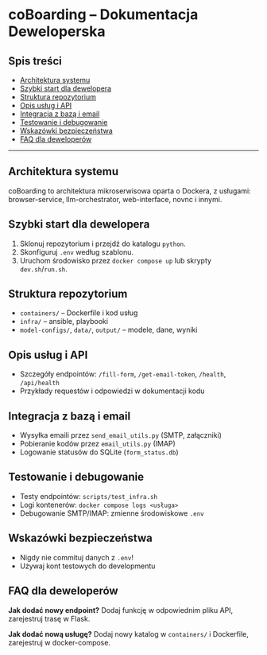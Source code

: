 # coBoarding – Dokumentacja Deweloperska

## Spis treści
- [Architektura systemu](#architektura-systemu)
- [Szybki start dla dewelopera](#szybki-start-dla-dewelopera)
- [Struktura repozytorium](#struktura-repozytorium)
- [Opis usług i API](#opis-uslug-i-api)
- [Integracja z bazą i email](#integracja-z-baza-i-email)
- [Testowanie i debugowanie](#testowanie-i-debugowanie)
- [Wskazówki bezpieczeństwa](#wskazowki-bezpieczenstwa)
- [FAQ dla deweloperów](#faq-dla-deweloperow)

---

## Architektura systemu
coBoarding to architektura mikroserwisowa oparta o Dockera, z usługami: browser-service, llm-orchestrator, web-interface, novnc i innymi.

## Szybki start dla dewelopera
1. Sklonuj repozytorium i przejdź do katalogu `python`.
2. Skonfiguruj `.env` według szablonu.
3. Uruchom środowisko przez `docker compose up` lub skrypty `dev.sh`/`run.sh`.

## Struktura repozytorium
- `containers/` – Dockerfile i kod usług
- `infra/` – ansible, playbooki
- `model-configs/`, `data/`, `output/` – modele, dane, wyniki

## Opis usług i API
- Szczegóły endpointów: `/fill-form`, `/get-email-token`, `/health`, `/api/health`
- Przykłady requestów i odpowiedzi w dokumentacji kodu

## Integracja z bazą i email
- Wysyłka emaili przez `send_email_utils.py` (SMTP, załączniki)
- Pobieranie kodów przez `email_utils.py` (IMAP)
- Logowanie statusów do SQLite (`form_status.db`)

## Testowanie i debugowanie
- Testy endpointów: `scripts/test_infra.sh`
- Logi kontenerów: `docker compose logs <usługa>`
- Debugowanie SMTP/IMAP: zmienne środowiskowe `.env`

## Wskazówki bezpieczeństwa
- Nigdy nie commituj danych z `.env`!
- Używaj kont testowych do developmentu

## FAQ dla deweloperów
**Jak dodać nowy endpoint?**
Dodaj funkcję w odpowiednim pliku API, zarejestruj trasę w Flask.

**Jak dodać nową usługę?**
Dodaj nowy katalog w `containers/` i Dockerfile, zarejestruj w docker-compose.
